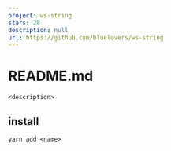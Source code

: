 ```yaml
---
project: ws-string
stars: 28
description: null
url: https://github.com/bluelovers/ws-string
---
```


README.md
=========

```
<description>
```

install
-------

```
yarn add <name>
```
